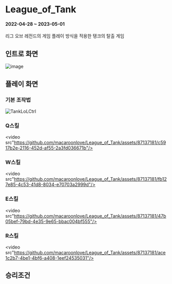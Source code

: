 # League_of_Tank
#### 2022-04-28 ~ 2023-05-01
리그 오브 레전드의 게임 플레이 방식을 적용한 탱크의 탈출 게임

## 인트로 화면
![image](https://github.com/macaroonlove/League_of_Tank/assets/87137181/74ada7ec-b90a-4b35-bb70-5d7b778daf93)

## 플레이 화면
### 기본 조작법
![TankLoLCtrl](https://github.com/macaroonlove/League_of_Tank/assets/87137181/2d2dc778-f65e-42ff-bb54-1cbe4accf28e)

### Q스킬
<video src"https://github.com/macaroonlove/League_of_Tank/assets/87137181/c5917b2e-2116-452d-af55-2a3fd036671b"/>

### W스킬
<video src"https://github.com/macaroonlove/League_of_Tank/assets/87137181/fb127e85-4c53-41d8-8034-e70703a2999d"/>

### E스킬
<video src"https://github.com/macaroonlove/League_of_Tank/assets/87137181/47b05bef-79bd-4e35-9e65-bbac004bf555"/>

### R스킬
<video src"https://github.com/macaroonlove/League_of_Tank/assets/87137181/ace1c2b7-4be1-4bf6-a408-1eef24535031"/>

## 승리조건
